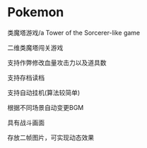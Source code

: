 # Pokemon
类魔塔游戏/a Tower of the Sorcerer-like game


二维类魔塔闯关游戏

支持作弊修改血量攻击力以及道具数

支持存档读档

支持自动挂机(算法较简单)

根据不同场景自动变更BGM

具有战斗画面

存放二帧图片，可实现动态效果

